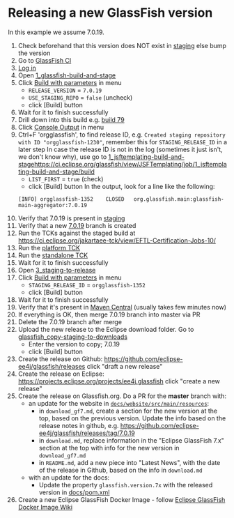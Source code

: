 # Releasing a new GlassFish version

In this example we assume 7.0.19.

1. Check beforehand that this version does NOT exist in [staging](https://jakarta.oss.sonatype.org/content/repositories/staging/org/glassfish/main/distributions/glassfish/) else bump the version
2. Go to [GlassFish CI](https://ci.eclipse.org/glassfish/)
3. [Log in](https://ci.eclipse.org/glassfish/login?from=%2Fglassfish%2F)
4. Open [1_glassfish-build-and-stage](https://ci.eclipse.org/glassfish/view/GlassFish/job/1_glassfish-build-and-stage/)
5. Click [Build with parameters](https://ci.eclipse.org/glassfish/view/GlassFish/job/1_glassfish-build-and-stage/build) in menu 
    - `RELEASE_VERSION` = `7.0.19`
    - `USE_STAGING_REPO` = `false` (uncheck)
    - click [Build] button
6. Wait for it to finish successfully
7. Drill down into this build e.g. [build 79](https://ci.eclipse.org/glassfish/view/GlassFish/job/1_glassfish-build-and-stage/79/)
8. Click [Console Output](https://ci.eclipse.org/glassfish/view/GlassFish/job/1_glassfish-build-and-stage/79/console) in menu
9. Ctrl+F 'orgglassfish', to find release ID, e.g. `Created staging repository with ID "orgglassfish-1230"`, remember this for `STAGING_RELEASE_ID` in a later step
   In case the release ID is not in the log (sometimes it just isn't, we don't know why), use
   go to [1_jsftemplating-build-and-stage]()https://ci.eclipse.org/glassfish/view/JSFTemplating/job/1_jsftemplating-build-and-stage/build
    - `LIST_FIRST` = `true` (check)
    - click [Build] button
   In the output, look for a line like the following:
   ```
   [INFO] orgglassfish-1352    CLOSED   org.glassfish.main:glassfish-main-aggregator:7.0.19
   ```
10. Verify that 7.0.19 is present in [staging](https://jakarta.oss.sonatype.org/content/repositories/staging/org/glassfish/main/distributions/glassfish/)
11. Verify that a new [7.0.19](https://github.com/eclipse-ee4j/glassfish/tree/7.0.19-BRANCH) branch is created 
12. Run the TCKs against the staged build at https://ci.eclipse.org/jakartaee-tck/view/EFTL-Certification-Jobs-10/
13. Run the [platform TCK](https://ci.eclipse.org/jakartaee-tck/view/EFTL-Certification-Jobs-10/job/10/job/eftl-jakartaeetck-run-100/)
14. Run the [standalone TCK](https://ci.eclipse.org/jakartaee-tck/view/EFTL-Certification-Jobs-10/job/eftl-jakartaeetck-run-standalone/)
15. Wait for it to finish successfully
16. Open [3_staging-to-release](https://ci.eclipse.org/glassfish/job/3_glassfish-staging-to-release/)
17. Click [Build with parameters](https://ci.eclipse.org/glassfish/job/3_glassfish-staging-to-release/build) in menu
    - `STAGING_RELEASE_ID` = `orgglassfish-1352`
    - click [Build] button
18. Wait for it to finish successfully
19. Verify that it's present in [Maven Central](https://repo1.maven.org/maven2/org/glassfish/main/distributions/glassfish/) (usually takes few minutes now)
20. If everything is OK, then merge 7.0.19 branch into master via PR
21. Delete the 7.0.19 branch after merge
22. Upload the new release to the Eclipse download folder. 
    Go to [glassfish_copy-staging-to-downloads](https://ci.eclipse.org/glassfish/job/glassfish-website-publish-zips-from-staging/)
    - Enter the version to copy; 7.0.19
    - click [Build] button 
23. Create the release on Github: https://github.com/eclipse-ee4j/glassfish/releases click "draft a new release"
24. Create the release on Eclipse: https://projects.eclipse.org/projects/ee4j.glassfish click "create a new release"
25. Create the release on Glassfish.org. Do a PR for the **master** branch with: 
    -  an update for the website in [`docs/website/src/main/resources`](https://github.com/eclipse-ee4j/glassfish/tree/master/docs/website/src/main/resources):
        - in `download_gf7.md`, create a section for the new version at the top, based on the previous version. Update the info based on the release notes in github, e.g. https://github.com/eclipse-ee4j/glassfish/releases/tag/7.0.19
        - in `download.md`, replace information in the "Eclipse GlassFish 7.x" section at the top with info for the new version in `download_gf7.md`
        - in `README.md`, add a new piece into "Latest News", with the date of the release in Github, based on the info in `download.md`
    - with an update for the docs:
        - Update the property `glassfish.version.7x` with the released version in [docs/pom.xml](https://github.com/eclipse-ee4j/glassfish/blob/master/docs/pom.xml)  
26. Create a new Eclipse GlassFish Docker Image - follow [Eclipse GlassFish Docker Image Wiki](https://github.com/eclipse-ee4j/glassfish.docker/wiki/How-To-Release)
